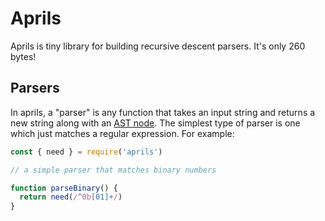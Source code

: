 # Aprils

Aprils is tiny library for building recursive descent parsers. It's only 260 bytes!


## Parsers

In aprils, a "parser" is any function that takes an input string and returns a new string along with an [AST node](https://en.wikipedia.org/wiki/Abstract_syntax_tree). The simplest type of parser is one which just matches a regular expression. For example:

```js
const { need } = require('aprils')

// a simple parser that matches binary numbers

function parseBinary() {
  return need(/^0b[01]+/)
}
```


